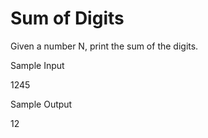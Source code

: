 # Sum of Digits

Given a number N, print the sum of the digits.

Sample Input

1245

Sample Output

12
